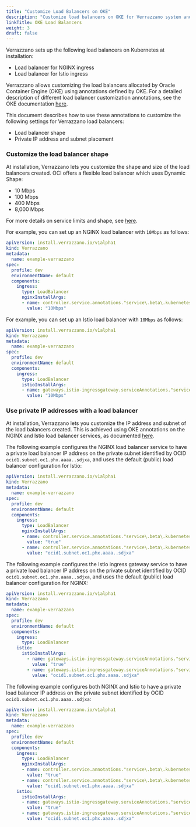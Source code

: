 ```yaml
---
title: "Customize Load Balancers on OKE"
description: "Customize load balancers on OKE for Verrazzano system and application endpoints"
linkTitle: OKE Load Balancers
weight: 3
draft: false
---
```


Verrazzano sets up the following load balancers on Kubernetes at installation:
* Load balancer for NGINX ingress
* Load balancer for Istio ingress

Verrazzano allows customizing the load balancers allocated by Oracle Container Engine (OKE) using annotations defined by OKE.
For a detailed description of different load balancer customization annotations, see the OKE documentation
[here](https://docs.oracle.com/en-us/iaas/Content/ContEng/Tasks/contengcreatingloadbalancer.htm).

This document describes how to use these annotations to customize the following settings for Verrazzano load balancers:
* Load balancer shape
* Private IP address and subnet placement

### Customize the load balancer shape  

At installation, Verrazzano lets you customize the shape and size of the load balancers created.
OCI offers a flexible load balancer which uses Dynamic Shape:
* 10 Mbps
* 100 Mbps
* 400 Mbps
* 8,000 Mbps

For more details on service limits and shape, see [here](https://docs.oracle.com/en-us/iaas/Content/Balance/Tasks/managingloadbalancer.htm#console).

For example, you can set up an NGINX load balancer with `10Mbps` as follows:

```yaml
apiVersion: install.verrazzano.io/v1alpha1
kind: Verrazzano
metadata:
  name: example-verrazzano
spec:
  profile: dev
  environmentName: default
  components:
    ingress:
      type: LoadBalancer
      nginxInstallArgs:
      - name: controller.service.annotations."service\.beta\.kubernetes\.io/oci-load-balancer-shape"
        value: "10Mbps"   
```

For example, you can set up an Istio load balancer with `10Mbps` as follows:

```yaml
apiVersion: install.verrazzano.io/v1alpha1
kind: Verrazzano
metadata:
  name: example-verrazzano
spec:
  profile: dev
  environmentName: default
  components:
    ingress:
      type: LoadBalancer
      istioInstallArgs:
      - name: gateways.istio-ingressgateway.serviceAnnotations."service\.beta\.kubernetes\.io/oci-load-balancer-shape"
        value: "10Mbps"
```

### Use private IP addresses with a load balancer

At installation, Verrazzano lets you customize the IP address and subnet of the load balancers created.  This is achieved
using OKE annotations on the NGINX and Istio load balancer services, as documented 
[here](https://docs.oracle.com/en-us/iaas/Content/ContEng/Tasks/contengcreatingloadbalancer.htm#Creating2).

The following example configures the NGINX load balancer service to have a private load balancer IP address on the 
private subnet identified by OCID `ocid1.subnet.oc1.phx.aaaa..sdjxa`, and uses the default (public) load balancer 
configuration for Istio:

```yaml
apiVersion: install.verrazzano.io/v1alpha1
kind: Verrazzano
metadata:
  name: example-verrazzano
spec:
  profile: dev
  environmentName: default
  components:
    ingress:
      type: LoadBalancer
      nginxInstallArgs:
      - name: controller.service.annotations."service\.beta\.kubernetes\.io/oci-load-balancer-internal"
        value: "true"    
      - name: controller.service.annotations."service\.beta\.kubernetes\.io/oci-load-balancer-subnet1"
        value: "ocid1.subnet.oc1.phx.aaaa..sdjxa"
```

The following example configures the Istio ingress gateway service to have a private load balancer IP address on the private 
subnet identified by OCID `ocid1.subnet.oc1.phx.aaaa..sdjxa`, and uses the default (public) load balancer configuration 
for NGINX:

```yaml
apiVersion: install.verrazzano.io/v1alpha1
kind: Verrazzano
metadata:
  name: example-verrazzano
spec:
  profile: dev
  environmentName: default
  components:
    ingress:
      type: LoadBalancer      
    istio:
      istioInstallArgs:
        - name: gateways.istio-ingressgateway.serviceAnnotations."service\.beta\.kubernetes\.io/oci-load-balancer-internal"
          value: "true"
        - name: gateways.istio-ingressgateway.serviceAnnotations."service\.beta\.kubernetes\.io/oci-load-balancer-subnet1"
          value: "ocid1.subnet.oc1.phx.aaaa..sdjxa"
```

The following example configures both NGINX and Istio to have a private load balancer IP address on the private subnet 
identified by OCID `ocid1.subnet.oc1.phx.aaaa..sdjxa`:

```yaml
apiVersion: install.verrazzano.io/v1alpha1
kind: Verrazzano
metadata:
  name: example-verrazzano
spec:
  profile: dev
  environmentName: default
  components:
    ingress:
      type: LoadBalancer
      nginxInstallArgs:
      - name: controller.service.annotations."service\.beta\.kubernetes\.io/oci-load-balancer-internal"
        value: "true"
      - name: controller.service.annotations."service\.beta\.kubernetes\.io/oci-load-balancer-subnet1"
        value: "ocid1.subnet.oc1.phx.aaaa..sdjxa"
    istio:
      istioInstallArgs:
      - name: gateways.istio-ingressgateway.serviceAnnotations."service\.beta\.kubernetes\.io/oci-load-balancer-internal"
        value: "true"
      - name: gateways.istio-ingressgateway.serviceAnnotations."service\.beta\.kubernetes\.io/oci-load-balancer-subnet1"
        value: "ocid1.subnet.oc1.phx.aaaa..sdjxa"
```
